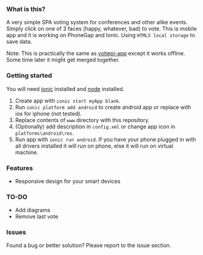 ### What is this?
A very simple SPA voting system for conferences and other alike events. Simply click on one of 3 faces (happy, whatever, bad) to vote. This is mobile app and it is working on PhoneGap and Ionic. Using `HTML5 local storage` to save data.

Note: This is practically the same as [votiepi-app](https://github.com/Teodors/votiepi-app) except it works offline. Some time later it might get merged together. 

### Getting started
You will need [ionic](http://ionicframework.com/) installed and [node](http://nodejs.org/) installed.
 1. Create app with `ionic start myApp blank`. 
 2. Run `ionic platform add android` to create android app or replace with ios for iphone (not tested). 
 3. Replace contents of `www` directory with this repository.
 4. (Optionally) add description in `config.xml` or change app icon in `platforms\android\res`.
 5. Run app with `ionic run android`. If you have your phone plugged in with all drivers installed it will run on phone, else it will run on virtual machine.

### Features
 * Responsive design for your smart devices

### TO-DO
 * Add diagrams
 * Remove last vote

### Issues
Found a bug or better solution? Please report to the issue section.
